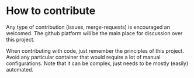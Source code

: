 # How to contribute

Any type of contribution (issues, merge-requests) is encouraged an welcomed. The github platform will be the main place for discussion over this project.

When contributing with code, just remember the principles of this project. Avoid any particular container that would require a lot of manual configurations. Note that it can be complex, just needs to be mostly (easily) automated.
